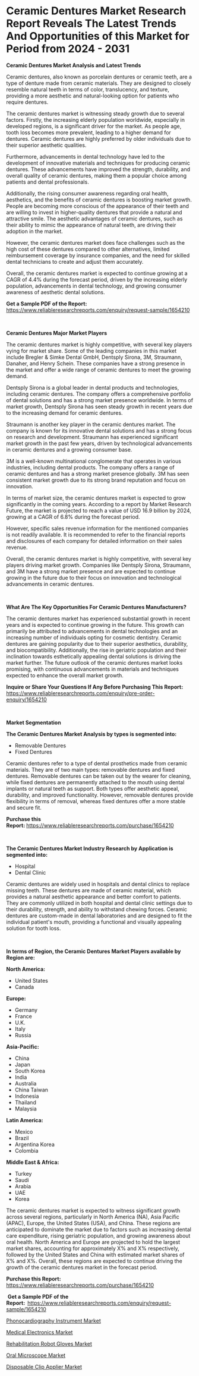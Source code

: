 <p><h1>Ceramic Dentures Market Research Report Reveals The Latest Trends And Opportunities of this Market for Period from 2024 - 2031</h1></p><p><strong>Ceramic Dentures Market Analysis and Latest Trends</strong></p>
<p><p>Ceramic dentures, also known as porcelain dentures or ceramic teeth, are a type of denture made from ceramic materials. They are designed to closely resemble natural teeth in terms of color, translucency, and texture, providing a more aesthetic and natural-looking option for patients who require dentures.</p><p>The ceramic dentures market is witnessing steady growth due to several factors. Firstly, the increasing elderly population worldwide, especially in developed regions, is a significant driver for the market. As people age, tooth loss becomes more prevalent, leading to a higher demand for dentures. Ceramic dentures are highly preferred by older individuals due to their superior aesthetic qualities.</p><p>Furthermore, advancements in dental technology have led to the development of innovative materials and techniques for producing ceramic dentures. These advancements have improved the strength, durability, and overall quality of ceramic dentures, making them a popular choice among patients and dental professionals.</p><p>Additionally, the rising consumer awareness regarding oral health, aesthetics, and the benefits of ceramic dentures is boosting market growth. People are becoming more conscious of the appearance of their teeth and are willing to invest in higher-quality dentures that provide a natural and attractive smile. The aesthetic advantages of ceramic dentures, such as their ability to mimic the appearance of natural teeth, are driving their adoption in the market.</p><p>However, the ceramic dentures market does face challenges such as the high cost of these dentures compared to other alternatives, limited reimbursement coverage by insurance companies, and the need for skilled dental technicians to create and adjust them accurately.</p><p>Overall, the ceramic dentures market is expected to continue growing at a CAGR of 4.4% during the forecast period, driven by the increasing elderly population, advancements in dental technology, and growing consumer awareness of aesthetic dental solutions.</p></p>
<p><strong>Get a Sample PDF of the Report:&nbsp;</strong> <a href="https://www.reliableresearchreports.com/enquiry/request-sample/1654210">https://www.reliableresearchreports.com/enquiry/request-sample/1654210</a></p>
<p>&nbsp;</p>
<p><strong>Ceramic Dentures Major Market Players</strong></p>
<p><p>The ceramic dentures market is highly competitive, with several key players vying for market share. Some of the leading companies in this market include Bregler & Simke Dental GmbH, Dentsply Sirona, 3M, Straumann, Danaher, and Henry Schein. These companies have a strong presence in the market and offer a wide range of ceramic dentures to meet the growing demand.</p><p>Dentsply Sirona is a global leader in dental products and technologies, including ceramic dentures. The company offers a comprehensive portfolio of dental solutions and has a strong market presence worldwide. In terms of market growth, Dentsply Sirona has seen steady growth in recent years due to the increasing demand for ceramic dentures.</p><p>Straumann is another key player in the ceramic dentures market. The company is known for its innovative dental solutions and has a strong focus on research and development. Straumann has experienced significant market growth in the past few years, driven by technological advancements in ceramic dentures and a growing consumer base.</p><p>3M is a well-known multinational conglomerate that operates in various industries, including dental products. The company offers a range of ceramic dentures and has a strong market presence globally. 3M has seen consistent market growth due to its strong brand reputation and focus on innovation.</p><p>In terms of market size, the ceramic dentures market is expected to grow significantly in the coming years. According to a report by Market Research Future, the market is projected to reach a value of USD 16.9 billion by 2024, growing at a CAGR of 6.8% during the forecast period.</p><p>However, specific sales revenue information for the mentioned companies is not readily available. It is recommended to refer to the financial reports and disclosures of each company for detailed information on their sales revenue.</p><p>Overall, the ceramic dentures market is highly competitive, with several key players driving market growth. Companies like Dentsply Sirona, Straumann, and 3M have a strong market presence and are expected to continue growing in the future due to their focus on innovation and technological advancements in ceramic dentures.</p></p>
<p>&nbsp;</p>
<p><strong>What Are The Key Opportunities For Ceramic Dentures Manufacturers?</strong></p>
<p><p>The ceramic dentures market has experienced substantial growth in recent years and is expected to continue growing in the future. This growth can primarily be attributed to advancements in dental technologies and an increasing number of individuals opting for cosmetic dentistry. Ceramic dentures are gaining popularity due to their superior aesthetics, durability, and biocompatibility. Additionally, the rise in geriatric population and their inclination towards esthetically appealing dental solutions is driving the market further. The future outlook of the ceramic dentures market looks promising, with continuous advancements in materials and techniques expected to enhance the overall market growth.</p></p>
<p><strong>Inquire or Share Your Questions If Any Before Purchasing This Report:</strong> <a href="https://www.reliableresearchreports.com/enquiry/pre-order-enquiry/1654210">https://www.reliableresearchreports.com/enquiry/pre-order-enquiry/1654210</a></p>
<p>&nbsp;</p>
<p><strong>Market Segmentation</strong></p>
<p><strong>The Ceramic Dentures Market Analysis by types is segmented into:</strong></p>
<p><ul><li>Removable Dentures</li><li>Fixed Dentures</li></ul></p>
<p><p>Ceramic dentures refer to a type of dental prosthetics made from ceramic materials. They are of two main types: removable dentures and fixed dentures. Removable dentures can be taken out by the wearer for cleaning, while fixed dentures are permanently attached to the mouth using dental implants or natural teeth as support. Both types offer aesthetic appeal, durability, and improved functionality. However, removable dentures provide flexibility in terms of removal, whereas fixed dentures offer a more stable and secure fit.</p></p>
<p><strong>Purchase this Report:&nbsp;</strong><a href="https://www.reliableresearchreports.com/purchase/1654210">https://www.reliableresearchreports.com/purchase/1654210</a></p>
<p>&nbsp;</p>
<p><strong>The Ceramic Dentures Market Industry Research by Application is segmented into:</strong></p>
<p><ul><li>Hospital</li><li>Dental Clinic</li></ul></p>
<p><p>Ceramic dentures are widely used in hospitals and dental clinics to replace missing teeth. These dentures are made of ceramic material, which provides a natural aesthetic appearance and better comfort to patients. They are commonly utilized in both hospital and dental clinic settings due to their durability, strength, and ability to withstand chewing forces. Ceramic dentures are custom-made in dental laboratories and are designed to fit the individual patient's mouth, providing a functional and visually appealing solution for tooth loss.</p></p>
<p>&nbsp;</p>
<p><strong>In terms of Region, the Ceramic Dentures Market Players available by Region are:</strong></p>
<p>
    <p> <strong> North America: </strong>
        <ul>
            <li>United States</li>
            <li>Canada</li>
        </ul>
        </p> 
    <p> <strong> Europe: </strong>
        <ul>
            <li>Germany</li>
            <li>France</li>
            <li>U.K.</li>
            <li>Italy</li>
            <li>Russia</li>
        </ul>
        </p> 
    <p> <strong> Asia-Pacific: </strong>
        <ul>
            <li>China</li>
            <li>Japan</li>
            <li>South Korea</li>
            <li>India</li>
            <li>Australia</li>
            <li>China Taiwan</li>
            <li>Indonesia</li>
            <li>Thailand</li>
            <li>Malaysia</li>
        </ul>
        </p> 
    <p> <strong> Latin America: </strong>
        <ul>
            <li>Mexico</li>
            <li>Brazil</li>
            <li>Argentina Korea</li>
            <li>Colombia</li>
        </ul>
        </p> 
    <p> <strong> Middle East & Africa: </strong>
        <ul>
            <li>Turkey</li>
            <li>Saudi</li>
            <li>Arabia</li>
            <li>UAE</li>
            <li>Korea</li>
        </ul>
    </p>
    </p>
<p><p>The ceramic dentures market is expected to witness significant growth across several regions, particularly in North America (NA), Asia Pacific (APAC), Europe, the United States (USA), and China. These regions are anticipated to dominate the market due to factors such as increasing dental care expenditure, rising geriatric population, and growing awareness about oral health. North America and Europe are projected to hold the largest market shares, accounting for approximately X% and X% respectively, followed by the United States and China with estimated market shares of X% and X%. Overall, these regions are expected to continue driving the growth of the ceramic dentures market in the forecast period.</p></p>
<p><strong>Purchase this Report: </strong><a href="https://www.reliableresearchreports.com/purchase/1654210">https://www.reliableresearchreports.com/purchase/1654210</a></p>
<p>&nbsp;<strong>Get a Sample PDF of the Report:&nbsp;&nbsp;</strong><a href="https://www.reliableresearchreports.com/enquiry/request-sample/1654210">https://www.reliableresearchreports.com/enquiry/request-sample/1654210</a></p>
<p><strong></strong></p>
<p><p><a href="https://github.com/markusgodoy/Market-Research-Report-List-1/blob/main/phonocardiography-instrument-market.md">Phonocardiography Instrument Market</a></p><p><a href="https://github.com/nathandecarvalho/Market-Research-Report-List-1/blob/main/medical-electronics-market.md">Medical Electronics Market</a></p><p><a href="https://github.com/mauripalmi/Market-Research-Report-List-1/blob/main/rehabilitation-robot-gloves-market.md">Rehabilitation Robot Gloves Market</a></p><p><a href="https://github.com/julyju69/Market-Research-Report-List-1/blob/main/oral-microscope-market.md">Oral Microscope Market</a></p><p><a href="https://github.com/joannesouthgate/Market-Research-Report-List-1/blob/main/disposable-clip-applier-market.md">Disposable Clip Applier Market</a></p></p>